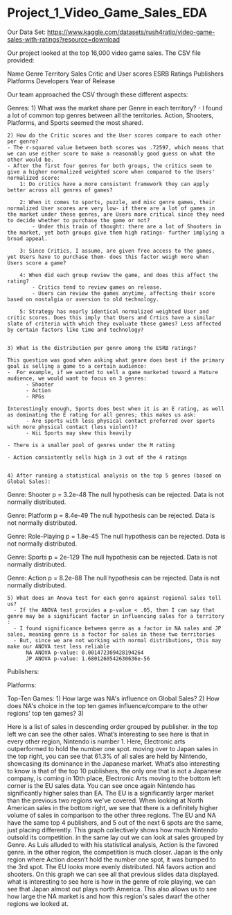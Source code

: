 # Project_1_Video_Game_Sales_EDA

Our Data Set: https://www.kaggle.com/datasets/rush4ratio/video-game-sales-with-ratings?resource=download

Our project looked at the top 16,000 video game sales. The CSV file provided:
  
  Name
  Genre
  Territory Sales
  Critic and User scores
  ESRB Ratings
  Publishers
  Platforms
  Developers
  Year of Release

Our team approached the CSV through these different aspects:

  Genres: 
    1) What was the market share per Genre in each territory?
    - I found a lot of common top genres between all the territories. Action, Shooters, Platforms, and Sports seemed the most shared.

    2) How do the Critic scores and the User scores compare to each other per genre? 
    - The r-squared value between both scores was .72597, which means that we can use either score to make a reasonably good guess on what the other would be. 
    - After the first four genres for both groups, the critics seem to give a higher normalized weighted score when compared to the Users' normalized score:
        1: Do critics have a more consistent framework they can apply better across all genres of games?
        
        2: When it comes to sports, puzzle, and misc genre games, their normalized User scores are very low- if there are a lot of games in the market under these genres, are Users more critical since they need to decide whether to purchase the game or not?
            - Under this train of thought: there are a lot of Shooters in the market, yet both groups give them high ratings- further implying a broad appeal.
            
        3: Since Critics, I assume, are given free access to the games, yet Users have to purchase them- does this factor weigh more when Users score a game?
        
        4: When did each group review the game, and does this affect the rating?
            - Critics tend to review games on release.
            - Users can review the games anytime, affecting their score based on nostalgia or aversion to old technology.
            
        5: Strategy has nearly identical normalized weighted User and critic scores. Does this imply that Users and Crtics have a similar slate of criteria with which they evaluate these games? Less affected by certain factors like time and technology?
         
    
    3) What is the distribution per genre among the ESRB ratings?

    This question was good when asking what genre does best if the primary goal is selling a game to a certain audience:
    -  For example, if we wanted to sell a game marketed toward a Mature audience, we would want to focus on 3 genres:
          - Shooter
          - Action
          - RPGs

    Interestingly enough, Sports does best when it is an E rating, as well as dominating the E rating for all genres; this makes us ask:
          - Are sports with less physical contact preferred over sports with more physical contact (less violent)? 
          - Wii Sports may skew this heavily
          
    - There is a smaller pool of genres under the M rating
    
    - Action consistently sells high in 3 out of the 4 ratings

    
    4) After running a statistical analysis on the top 5 genres (based on Global Sales):
    
Genre: Shooter
p = 3.2e-48
The null hypothesis can be rejected. Data is not normally distributed.


Genre: Platform
p = 8.4e-49
The null hypothesis can be rejected. Data is not normally distributed.


Genre: Role-Playing
p = 1.8e-45
The null hypothesis can be rejected. Data is not normally distributed.


Genre: Sports
p = 2e-129
The null hypothesis can be rejected. Data is not normally distributed.


Genre: Action
p = 8.2e-88
The null hypothesis can be rejected. Data is not normally distributed.


        
    5) What does an Anova test for each genre against regional sales tell us?
      - If the ANOVA test provides a p-value < .05, then I can say that genre may be a significant factor in influencing sales for a territory :
      - I found significance between genre as a factor in NA sales and JP sales, meaning genre is a factor for sales in these two territories 
      - But, since we are not working with normal distributions, this may make our ANOVA test less reliable
          NA ANOVA p-value: 0.001472309428194264
          JP ANOVA p-value: 1.6801260542630636e-56

      
  
  Publishers: 

  Platforms:

  Top-Ten Games:
    1) How large was NA's influence on Global Sales?
    2) How does NA's choice in the top ten games influence/compare to the other regions' top ten games?
    3) 


  Here is a list of sales in descending order grouped by publisher. in the top left we can see the other sales. What’s interesting to see here is that in every other region, Nintendo is number 1. Here, Electronic arts outperformed to hold the number one spot.
moving over to Japan sales in the top right, you can see that 61.3% of all sales are held by Nintendo, showcasing its dominance in the Japanese market. What’s also interesting to know is that of the top 10 publishers, the only one that is not a Japanese company, is coming in 10th place, Electronic Arts
moving to the bottom left corner is the EU sales data. You can see once again Nintendo has significantly higher sales than EA. The EU is a significantly larger market than the previous two regions we've covered.
When looking at North American sales in the bottom right, we see that there is a definitely higher volume of sales in comparison to the other three regions. The EU and NA have the same top 4 publishers, and 5 out of the next 6 spots are the same, just placing differently. 
This graph collectively shows how much Nintendo outsold its competition. 
in the same lay out we can look at sales grouped by Genre. As Luis alluded to with his statistical analysis, Action is the favored genre. in the other region, the competition is much closer.
Japan is the only region where Action doesn’t hold the number one spot, it was bumped to the 3rd spot.
The EU looks more evenly distributed. NA favors action and shooters.
On this graph we can see all that previous slides data displayed. what is interesting to see here is how in the genre of role playing, we can see that Japan almost out plays north America. This also allows us to see how large the NA market is and how this region's sales dwarf the other regions we looked at.

